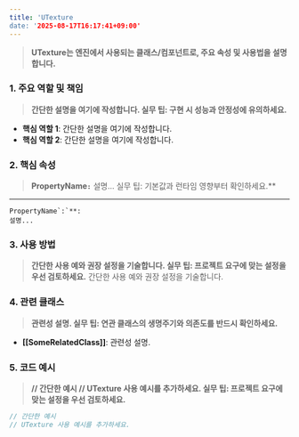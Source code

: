 ```yaml
---
title: 'UTexture
date: '2025-08-17T16:17:41+09:00'
---
```




> **UTexture는 엔진에서 사용되는 클래스/컴포넌트로, 주요 속성 및 사용법을 설명합니다.**

### **1. 주요 역할 및 책임**
> **간단한 설명을 여기에 작성합니다. 실무 팁: 구현 시 성능과 안정성에 유의하세요.**
* **핵심 역할 1**:
	간단한 설명을 여기에 작성합니다.
* **핵심 역할 2**:
	간단한 설명을 여기에 작성합니다.

### **2. 핵심 속성**
> **PropertyName`:`** 설명... 실무 팁: 기본값과 런타임 영향부터 확인하세요.**
* **
	PropertyName`:`**:
	설명...

### **3. 사용 방법**
> **간단한 사용 예와 권장 설정을 기술합니다. 실무 팁: 프로젝트 요구에 맞는 설정을 우선 검토하세요.**
간단한 사용 예와 권장 설정을 기술합니다.

### **4. 관련 클래스**
> **관련성 설명. 실무 팁: 연관 클래스의 생명주기와 의존도를 반드시 확인하세요.**
* **[[SomeRelatedClass]]**:
	관련성 설명.

### **5. 코드 예시**


> **// 간단한 예시 // UTexture 사용 예시를 추가하세요. 실무 팁: 프로젝트 요구에 맞는 설정을 우선 검토하세요.**
```cpp
// 간단한 예시
// UTexture 사용 예시를 추가하세요.
```
